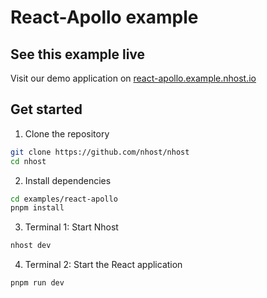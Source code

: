 # React-Apollo example

## See this example live

Visit our demo application on [react-apollo.example.nhost.io](https://react-apollo.example.nhost.io)

## Get started

1. Clone the repository

```sh
git clone https://github.com/nhost/nhost
cd nhost
```

2. Install dependencies

```sh
cd examples/react-apollo
pnpm install
```

3. Terminal 1: Start Nhost

```sh
nhost dev
```

4. Terminal 2: Start the React application

```sh
pnpm run dev
```
